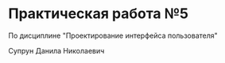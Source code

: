 # Практическая работа №5
По дисциплине "Проектирование интерфейса пользователя"

Супрун Данила Николаевич
